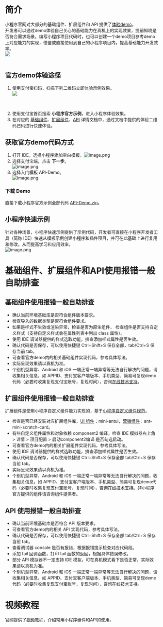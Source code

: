 
# 简介
小程序官网对大部分的基础组件、扩展组件和 API 提供了[体验demo](https://opendocs.alipay.com/mini/introduce/demo)。<br />开发者可以通过demo体验自己关心的基础能力在真机上的实现效果，提前知晓是否符合需求场景。编写小程序项目代码时，也可以创建一个demo项目参考demo上对应能力的实现，借鉴或直接使用到自己的小程序项目内，提高基础能力开发效率。<br />![](https://gw.alipayobjects.com/zos/workflow/workflow/202002141581665434817_7269932fdd7f8ba760b50d8a119a60c0.png#align=left&display=inline&height=375&margin=%5Bobject%20Object%5D&originHeight=600&originWidth=1200&status=done&style=none&width=750)<br /> 

## 官方demo体验途径

1. 使用支付宝扫码，扫描下列二维码立即体验示例效果。<br />![](https://gw.alipayobjects.com/zos/skylark-tools/public/files/37daa426d7ff9385724ad798f0e0380b.png#align=left&display=inline&height=158&margin=%5Bobject%20Object%5D&originHeight=158&originWidth=127&status=done&style=none&width=127)

 

2. 使用支付宝首页搜索 **小程序官方示例**，进入小程序体验效果。
3. 在对应的 [基础组件](https://opendocs.alipay.com/mini/component)、[扩展组件](https://opendocs.alipay.com/mini/component-ext)、[API](https://opendocs.alipay.com/mini/api) 详情文档中，通过文档中提供的体验二维码扫码进行快速体验。

## 获取官方demo代码方式

1. 打开 IDE，选择小程序添加空白模板。![image.png](https://cdn.nlark.com/yuque/0/2021/png/179989/1622803643019-036d143e-7913-418e-84b0-7b2e5226feca.png#align=left&display=inline&height=700&margin=%5Bobject%20Object%5D&name=image.png&originHeight=700&originWidth=1000&size=133247&status=done&style=none&width=1000)
2. 选择支付宝端，点击 **下一步**。<br />![image.png](https://cdn.nlark.com/yuque/0/2021/png/179989/1622803693178-45627eaa-b7af-4b28-ae6d-03cb0b874443.png#align=left&display=inline&height=700&margin=%5Bobject%20Object%5D&name=image.png&originHeight=700&originWidth=1000&size=69439&status=done&style=none&width=1000)
3. 选择入门模板 API-Demo。<br />![image.png](https://cdn.nlark.com/yuque/0/2021/png/179989/1622803738134-c8982588-c273-4bd0-8e67-ed7b6fd1a242.png#align=left&display=inline&height=700&margin=%5Bobject%20Object%5D&name=image.png&originHeight=700&originWidth=1000&size=77090&status=done&style=none&width=1000)

### 下载 Demo
直接下载小程序官方示例全部代码 [API-Demo.zip](https://gw.alipayobjects.com/os/skylark-tools/public/files/e042df9129e50de36706a190c7e7aaf2.zip)。

## 小程序快速示例
针对各种场景，小程序快速示例提供了示例代码，开发者可直接在小程序开发者工具（简称 IDE）快速从模板示例创建小程序和插件项目，并可在此基础上进行复用和修改，从而提高学习和应用效率。<br />![image.png](https://cdn.nlark.com/yuque/0/2021/png/179989/1622803834050-2d6095a6-199b-4ac7-b76b-7a1caa45ebe5.png#align=left&display=inline&height=700&margin=%5Bobject%20Object%5D&name=image.png&originHeight=700&originWidth=1000&size=171504&status=done&style=none&width=1000)

# 基础组件、扩展组件和API使用报错一般自助排查

## 基础组件使用报错一般自助排查

- 确认当前环境基础库是否符合组件版本要求。  
- 检查导入的数据类型是否符合组件要求。
- 如果是样式不生效或渲染异常，检查是否为原生组件， 检查组件是否支持自定义样式（支持自定义样式会在属性列表中列出 class 属性）。
- 使用 IDE 调试器提供的样式选取功能，排查添加样式属性是否生效。
- 确认代码是否保存，可以使用快捷键 Ctrl+Shift+S 保存全部，tab/Ctrl+S 保存当前 tab。
- 可查看官方demo内的相关基础组件实现代码，参考具体写法。
- 实际呈现效果请以真机为准。
- 个别机型异常、Android 和 iOS 一端正常一端异常等无法自行解决的问题，请收集相关信息，如 APPID、支付宝客户端版本、手机类型、简易可复现demo代码（必要时收集复现支付宝账号，复现时间），咨询[在线技术支持](https://opensupport.alipay.com/support/home.htm?ant_source=antsupport)。

## 扩展组件使用报错一般自助排查
扩展组件是使用小程序自定义组件能力实现的，基于[小程序自定义组件规范](https://opendocs.alipay.com/mini/framework/custom-component-overview)。

- 检查是否已经安装对应扩展组件库，[UI 组件](https://opendocs.alipay.com/mini/component-ext/ui-overview)：mini-antui，[营销组件](https://opendocs.alipay.com/mini/component-ext/marketing-components)：ant-mini-scratch-card。
- 有些自定义组件属性和对象依赖 component2 编译，检查 IDE 模拟器右上角 > 详情 > 项目配置 > 启动component2编译 是否勾选启动。
- 可查看官方demo内的相关扩展组件实现代码，参考具体写法。
- 使用 IDE 调试器提供的样式选取功能，排查添加样式属性是否生效。
- 确认代码是否保存，可以使用快捷键 Ctrl+Shift+S 保存全部 tab/Ctrl+S 保存当前 tab。
- 实际呈现效果请以真机为准。
- 个别机型异常、Android 和 iOS 一端正常一端异常等无法自行解决的问题，收集相关信息，如 APPID、支付宝客户端版本、手机类型、简易可复现demo代码（必要时收集复现支付宝账号，复现时间），咨询[在线技术支持](https://opensupport.alipay.com/support/home.htm?ant_source=antsupport)。非小程序官方提供的组件请咨询组件提供者。

## API 使用报错一般自助排查

- 确认当前环境基础库是否符合 API 版本要求。  
- 可查看官方demo内的相关 API 实现代码，参考具体写法。
- 确认代码是否保存，可以使用快捷键 Ctrl+Shift+S 保存全部 tab/Ctrl+S 保存当前 tab。
- 查看调试器 console 是否有报错，根据报错提示检查对应代码段。
- 添加 fail 回调函数，打印 fail 函数的返回，根据具体错误修改。
- 部分 API 模拟器不一定支持 IDE 模拟，可在真机模式看下是否正常，实际效果请以真机为准。
- 个别机型异常、Android 和 iOS 一端正常一端异常等无法自行解决的问题，请收集相关信息，如 APPID、支付宝客户端版本、手机类型、简易可复现demo代码（必要时收集复现支付宝账号，复现时间），咨询[在线技术支持](https://opensupport.alipay.com/support/home.htm?ant_source=antsupport)。 

# 视频教程
官网提供了[视频教程](https://forum.alipay.com/college)，介绍常用小程序组件和API的使用。


